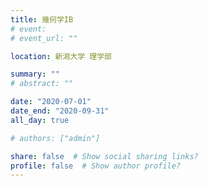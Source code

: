 ```yaml
---
title: 幾何学IB
# event: 
# event_url: ""

location: 新潟大学 理学部

summary: ""
# abstract: ""

date: "2020-07-01"
date_end: "2020-09-31"
all_day: true

# authors: ["admin"]

share: false  # Show social sharing links?
profile: false  # Show author profile?
---
```

